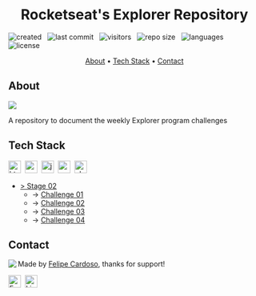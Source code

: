<h1 align="center">
	Rocketseat's Explorer Repository
</h1>

![created](https://badges.pufler.dev/created/JPAntunes1/RocketSeat_Repository?color=5F9EA0) &nbsp;
![last commit](https://img.shields.io/github/last-commit/JPAntunes1/RocketSeat_Repository?color=5F9EA0 'last commit') &nbsp;
![visitors](https://visitor-badge.glitch.me/badge?page_id=JPAntunes1.RocketSeat_Repository&right_color=CadetBlue) &nbsp;
![repo size](https://img.shields.io/github/repo-size/JPAntunes1/RocketSeat_Repository?color=5F9EA0 'repo size') &nbsp;
![languages](https://img.shields.io/github/languages/count/JPAntunes1/RocketSeat_Repository?color=5F9EA0 'languages') &nbsp;
![license](https://img.shields.io/github/license/JPAntunes1/RocketSeat_Repository?color=5F9EA0) 

<p align="center">
	<a href="#about">About</a> •
	<a href="#tech-stack">Tech Stack</a> •
	<a href="#contact">Contact</a> 
</p>

## About
<img src="https://www.rocketseat.com.br/_next/image?url=%2Fassets%2Flogos%2Frocketseat.svg&w=256&q=100">

A repository to document the weekly Explorer program challenges

## Tech Stack
<img src="https://img.shields.io/badge/Html5-05122A?style=flat&logo=html5" alt="html5 Badge" height="25">&nbsp;
<img src="https://img.shields.io/badge/Css3-05122A?style=flat&logo=css3" alt="css3 Badge" height="25">&nbsp;
<img src="https://img.shields.io/badge/Javascript-05122A?style=flat&logo=javascript" alt="javascript Badge" height="25">&nbsp;
<img src="https://img.shields.io/badge/Nodejs-05122A?style=flat&logo=node.js" alt="nodejs Badge" height="25">&nbsp;
<img src="https://img.shields.io/badge/Php-05122A?style=flat&logo=php" alt="php Badge" height="25">&nbsp;

<ul>
    <li> <a href='./stage2/' target='blank'>> Stage 02 </a>
        <ul>
            <li> -> <a href='./stage2/challenge01' target='blank'> Challenge 01 </a></li>
            <li> -> <a href='./stage2/challenge02' target='blank'> Challenge 02 </a></li>
            <li> -> <a href='./stage2/challenge03' target='blank'> Challenge 03 </a></li>
            <li> -> <a href='./stage2/challenge04' target='blank'> Challenge 04 </a></li>
        </ul>
    </li>
    
</ul>

## Contact
<img align="left" src="https://avatars.githubusercontent.com/JPAntunes1?size=150">

Made by [Felipe Cardoso](https://github.com/fcms14), thanks for support!

<a href="mailto:joaopantunes.adv@gmail.com" target="_blank"><img src="https://img.shields.io/badge/Email-D14836?style=flat&logo=gmail&logoColor=white" alt="Email Badge" height="25"></a>&nbsp;
<a href="https://www.linkedin.com/in/joao-pedro-antuness/" target="_blank"><img src="https://img.shields.io/badge/Linkedin-0077B5?style=flat&logo=linkedin&logoColor=white" alt="LinkedIn Badge" height="25"></a>&nbsp;

<br clear="left"/>
